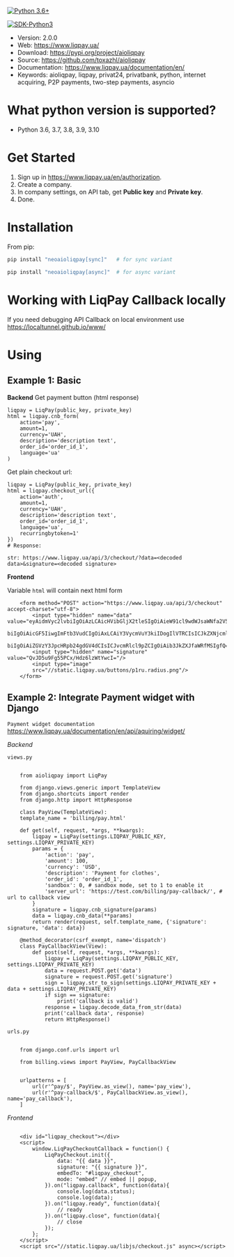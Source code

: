 [![Python 3.6+](https://img.shields.io/badge/python-3.6+-blue.svg)](https://www.python.org/downloads/release/python-360/)

[![SDK-Python3](https://www.liqpay.ua/logo_liqpay.svg?v=1651580791759)](https://www.liqpay.ua/)

* Version: 2.0.0
* Web: https://www.liqpay.ua/
* Download: https://pypi.org/project/aioliqpay
* Source: https://github.com/toxazhl/aioliqpay
* Documentation: https://www.liqpay.ua/documentation/en/
* Keywords: aioliqpay, liqpay, privat24, privatbank, python, internet acquiring, P2P payments, two-step payments, asyncio


What python version is supported?
============
- Python 3.6, 3.7, 3.8, 3.9, 3.10

Get Started
============
1. Sign up in https://www.liqpay.ua/en/authorization.
2. Create a company.
3. In company settings, on API tab, get **Public key** and **Private key**.
4. Done.

Installation
============
From pip:

```bash
pip install "neoaioliqpay[sync]"   # for sync variant

pip install "neoaioliqpay[async]"  # for async variant
```

Working with LiqPay Callback locally
============
If you need debugging API Callback on local environment use https://localtunnel.github.io/www/

Using
============

Example 1: Basic
-------

**Backend**
Get payment button (html response)
```
liqpay = LiqPay(public_key, private_key)
html = liqpay.cnb_form(
    action='pay',
    amount=1,
    currency='UAH',
    description='description text',
    order_id='order_id_1',
    language='ua'
)
```

Get plain checkout url:

```
liqpay = LiqPay(public_key, private_key)
html = liqpay.checkout_url({
    action='auth',
    amount=1,
    currency='UAH',
    description='description text',
    order_id='order_id_1',
    language='ua',
    recurringbytoken=1'
})
# Response:

str: https://www.liqpay.ua/api/3/checkout/?data=<decoded data>&signature=<decoded signature>

```


**Frontend**

Variable ``html`` will contain next html form

```
    <form method="POST" action="https://www.liqpay.ua/api/3/checkout" accept-charset="utf-8">
        <input type="hidden" name="data" value="eyAidmVyc2lvbiIgOiAzLCAicHVibGljX2tleSIgOiAieW91cl9wdWJsaWNfa2V5IiwgImFjdGlv
        biIgOiAicGF5IiwgImFtb3VudCIgOiAxLCAiY3VycmVuY3kiIDogIlVTRCIsICJkZXNjcmlwdGlv
        biIgOiAiZGVzY3JpcHRpb24gdGV4dCIsICJvcmRlcl9pZCIgOiAib3JkZXJfaWRfMSIgfQ=="/>
        <input type="hidden" name="signature" value="QvJD5u9Fg55PCx/Hdz6lzWtYwcI="/>
        <input type="image"
        src="//static.liqpay.ua/buttons/p1ru.radius.png"/>
    </form>
```

Example 2: Integrate Payment widget with Django
-------
`Payment widget documentation` 
https://www.liqpay.ua/documentation/en/api/aquiring/widget/

*Backend*

`views.py`

```

    from aioliqpay import LiqPay

    from django.views.generic import TemplateView
    from django.shortcuts import render
    from django.http import HttpResponse

    class PayView(TemplateView):
    template_name = 'billing/pay.html'

    def get(self, request, *args, **kwargs):
        liqpay = LiqPay(settings.LIQPAY_PUBLIC_KEY, settings.LIQPAY_PRIVATE_KEY)
        params = {
            'action': 'pay',
            'amount': 100,
            'currency': 'USD',
            'description': 'Payment for clothes',
            'order_id': 'order_id_1',
            'sandbox': 0, # sandbox mode, set to 1 to enable it
            'server_url': 'https://test.com/billing/pay-callback/', # url to callback view
        }
        signature = liqpay.cnb_signature(params)
        data = liqpay.cnb_data(**params)
        return render(request, self.template_name, {'signature': signature, 'data': data})

    @method_decorator(csrf_exempt, name='dispatch')
    class PayCallbackView(View):
        def post(self, request, *args, **kwargs):
            liqpay = LiqPay(settings.LIQPAY_PUBLIC_KEY, settings.LIQPAY_PRIVATE_KEY)
            data = request.POST.get('data')
            signature = request.POST.get('signature')
            sign = liqpay.str_to_sign(settings.LIQPAY_PRIVATE_KEY + data + settings.LIQPAY_PRIVATE_KEY)
            if sign == signature:
                print('callback is valid')
            response = liqpay.decode_data_from_str(data)
            print('callback data', response)
            return HttpResponse()
```
`urls.py`

```

    from django.conf.urls import url

    from billing.views import PayView, PayCallbackView


    urlpatterns = [
        url(r'^pay/$', PayView.as_view(), name='pay_view'),
        url(r'^pay-callback/$', PayCallbackView.as_view(), name='pay_callback'),
    ]
```
*Frontend*

```

    <div id="liqpay_checkout"></div>
    <script>
        window.LiqPayCheckoutCallback = function() {
            LiqPayCheckout.init({
                data: "{{ data }}",
                signature: "{{ signature }}",
                embedTo: "#liqpay_checkout",
                mode: "embed" // embed || popup,
            }).on("liqpay.callback", function(data){
                console.log(data.status);
                console.log(data);
            }).on("liqpay.ready", function(data){
                // ready
            }).on("liqpay.close", function(data){
                // close
            });
        };
    </script>
    <script src="//static.liqpay.ua/libjs/checkout.js" async></script>
```
